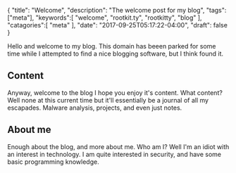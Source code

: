 {
	"title": "Welcome",
	"description": "The welcome post for my blog",
	"tags":["meta"],
	"keywords":[
		"welcome",
		"rootkit.ty",
		"rootkitty",
		"blog"
	],
	"catagories":[
		"meta"
	],
	"date": "2017-09-25T05:17:22-04:00",
	"draft": false
}

Hello and welcome to my blog. This domain has beeen parked for some time while I attempted to find a nice blogging software, but I think found it.

## Content

Anyway, welcome to the blog I hope you enjoy it's content. What content? Well none at this current time but it'll essentially be a journal of all my escapades. Malware analysis, projects, and even just notes.

## About me
Enough about the blog, and more about me. Who am I? Well I'm an idiot with an interest in technology. I am quite interested in security, and have some basic programming knowledge.
